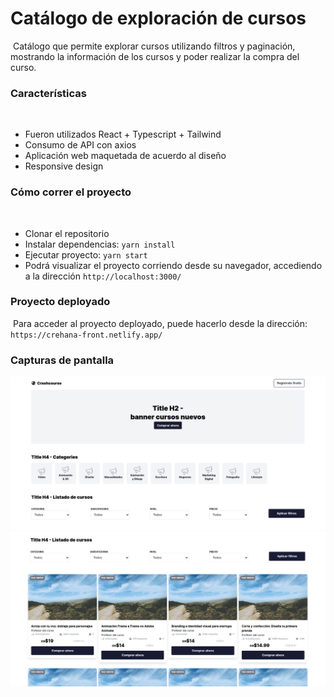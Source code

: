 # Catálogo de exploración de cursos
​
Catálogo que permite explorar cursos utilizando filtros y paginación, mostrando la información de los cursos y poder realizar la compra del curso.
​
### Características
​
- Fueron utilizados React + Typescript + Tailwind
- Consumo de API con axios
- Aplicación web maquetada de acuerdo al diseño
- Responsive design
​
### Cómo correr el proyecto
​
- Clonar el repositorio
- Instalar dependencias: `yarn install`
- Ejecutar proyecto: `yarn start`
- Podrá visualizar el proyecto corriendo desde su navegador, accediendo a la dirección `http://localhost:3000/`
​
### Proyecto deployado
​
Para acceder al proyecto deployado, puede hacerlo desde la dirección: `https://crehana-front.netlify.app/`
​
### Capturas de pantalla

![](https://raw.githubusercontent.com/javier-eche/crehanafront/main/src/assets/images/Image1.png)
![](https://raw.githubusercontent.com/javier-eche/crehanafront/main/src/assets/images/Image2.png)

